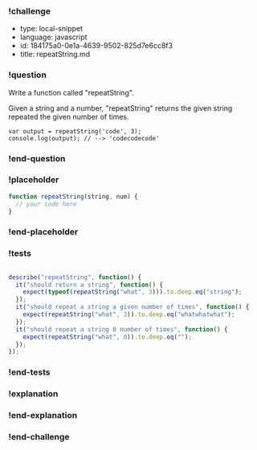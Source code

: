 ### !challenge

* type: local-snippet
* language: javascript
* id: 184175a0-0e1a-4639-9502-825d7e6cc8f3
* title: repeatString.md

### !question

Write a function called "repeatString".

Given a string and a number, "repeatString" returns the given string repeated the given number of times.

```
var output = repeatString('code', 3);
console.log(output); // --> 'codecodecode'
```

### !end-question

### !placeholder

```js
function repeatString(string, num) {
  // your code here
}
```

### !end-placeholder

### !tests

```js

describe("repeatString", function() {
  it("should return a string", function() {
    expect(typeof(repeatString("what", 3))).to.deep.eq("string");
  });
  it("should repeat a string a given number of times", function() {
    expect(repeatString("what", 3)).to.deep.eq("whatwhatwhat");
  });
  it("should repeat a string 0 number of times", function() {
    expect(repeatString("what", 0)).to.deep.eq("");
  });
});


```

### !end-tests

### !explanation

### !end-explanation

### !end-challenge
